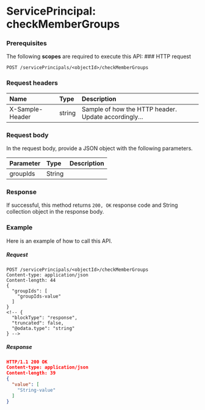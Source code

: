# ServicePrincipal: checkMemberGroups


### Prerequisites
The following **scopes** are required to execute this API: ### HTTP request
<!-- { "blockType": "ignored" } -->
```http
POST /servicePrincipals/<objectId>/checkMemberGroups

```
### Request headers
| Name       | Type | Description|
|:---------------|:--------|:----------|
| X-Sample-Header  | string  | Sample of how the HTTP header. Update accordingly...|

### Request body
In the request body, provide a JSON object with the following parameters.

| Parameter	   | Type	|Description|
|:---------------|:--------|:----------|
|groupIds|String||

### Response
If successful, this method returns `200, OK` response code and String collection object in the response body.

### Example
Here is an example of how to call this API.
##### Request
<!-- {
  "blockType": "request",
  "name": "serviceprincipal_checkmembergroups"
}-->
```http
POST /servicePrincipals/<objectId>/checkMemberGroups
Content-type: application/json
Content-length: 44
{
  "groupIds": [
    "groupIds-value"
  ]
}
<!-- {
  "blockType": "response",
  "truncated": false,
  "@odata.type": "string"
} -->
```
##### Response
```json
HTTP/1.1 200 OK
Content-type: application/json
Content-length: 39
{
  "value": [
    "String-value"
  ]
}
```

<!-- uuid: 02672c53-bbeb-4e02-b45a-0bcdd378ef1b
2015-10-14 23:39:41 UTC -->
<!-- {
  "type": "#page.annotation",
  "description": "ServicePrincipal: checkMemberGroups",
  "keywords": "",
  "section": "documentation",
  "tocPath": ""
}-->
